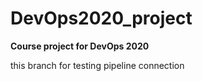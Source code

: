# DevOps2020_project

__Course project for DevOps 2020__

this branch for testing pipeline connection
